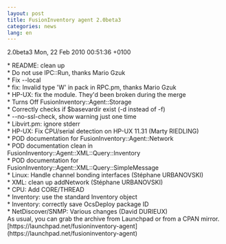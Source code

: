 ```yaml
---
layout: post
title: FusionInventory agent 2.0beta3
categories: news
lang: en
---
```


﻿﻿﻿2.0beta3 Mon, 22 Feb 2010 00:51:36 +0100
<div id="_mcePaste">* README: clean up</div>
<div id="_mcePaste">* Do not use IPC::Run, thanks Mario Gzuk</div>
<div id="_mcePaste">* Fix --local</div>
<div id="_mcePaste">* fix: Invalid type 'W' in pack in RPC.pm, thanks Mario Gzuk</div>
<div id="_mcePaste">* HP-UX: fix the module. They'd been broken during the merge</div>
<div id="_mcePaste">* Turns Off FusionInventory::Agent::Storage</div>
<div id="_mcePaste">* Correctly checks if $basevardir exist (-d instead of -f)</div>
<div id="_mcePaste">* --no-ssl-check, show warning just one time</div>
<div id="_mcePaste">* Libvirt.pm: ignore stderr</div>
<div id="_mcePaste">* HP-UX: Fix CPU/serial detection on HP-UX 11.31 (Marty RIEDLING)</div>
<div id="_mcePaste">* POD documentation for FusionInventory::Agent::Network</div>
<div id="_mcePaste">* POD documentation clean in FusionInventory::Agent::XML::Query::Inventory</div>
<div id="_mcePaste">* POD documentation for FusionInventory::Agent::XML::Query::SimpleMessage</div>
<div id="_mcePaste">* Linux: Handle channel bonding interfaces (Stéphane URBANOVSKI)</div>
<div id="_mcePaste">* XML: clean up addNetwork (Stéphane URBANOVSKI)</div>
<div id="_mcePaste">* CPU: Add CORE/THREAD</div>
<div id="_mcePaste">* Inventory: use the standard Inventory object</div>
<div id="_mcePaste">* Inventory: correctly save OcsDeploy package ID</div>
<div id="_mcePaste">* NetDiscover/SNMP: Various changes (David DURIEUX)</div>
<div>As usual, you can grab the archive from Launchpad or from a CPAN mirror.</div>
<div>[https://launchpad.net/fusioninventory-agent](https://launchpad.net/fusioninventory-agent)</div>

